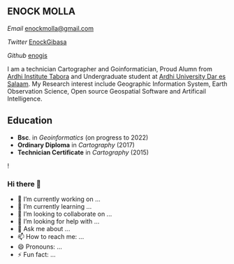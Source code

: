 ## ENOCK MOLLA

_Email_ enockmolla@gmail.com

_Twitter_ [EnockGibasa](https://twitter.com/EnockGibasa) 

_Github_ [enogis](https://github.com/enogis)

I am a technician Cartographer and Goinformatician, Proud Alumn from [Ardhi Institute Tabora](https://www.arita.ac.tz) and Undergraduate student at [Ardhi University Dar es Salaam](https://www.aru.ac.tz). My Research interest include Geographic Information System, Earth Observation Science, Open source Geospatial Software and Artificail Intelligence.

## Education

* **Bsc**. in _Geoinformatics_ (on progress to 2022)
* **Ordinary Diploma** in _Cartography_ (2017)
* **Technician Certificate** in _Cartography_ (2015)

!

### Hi there 👋

- 🔭 I’m currently working on ...
- 🌱 I’m currently learning ...
- 👯 I’m looking to collaborate on ...
- 🤔 I’m looking for help with ...
- 💬 Ask me about ...
- 📫 How to reach me: ...
- 😄 Pronouns: ...
- ⚡ Fun fact: ...
<!--
**enogis/enogis** is a ✨ _special_ ✨ repository because its `README.md` (this file) appears on your GitHub profile.

Here are some ideas to get you started:

- 🔭 I’m currently working on ...
- 🌱 I’m currently learning ...
- 👯 I’m looking to collaborate on ...
- 🤔 I’m looking for help with ...
- 💬 Ask me about ...
- 📫 How to reach me: ...
- 😄 Pronouns: ...
- ⚡ Fun fact: ...
-->
